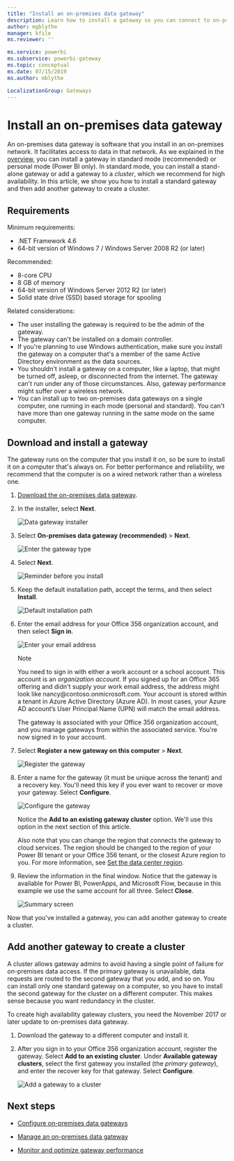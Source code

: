 ```yaml
---
title: "Install an on-premises data gateway"
description: Learn how to install a gateway so you can connect to on-premises data.
author: mgblythe
manager: kfile
ms.reviewer: ''

ms.service: powerbi
ms.subservice: powerbi-gateway
ms.topic: conceptual
ms.date: 07/15/2019
ms.author: mblythe

LocalizationGroup: Gateways
---
```


# Install an on-premises data gateway

An on-premises data gateway is software that you install in an on-premises network. It facilitates access to data in that network. As we explained in the [overview](service-gateway-onprem.md), you can install a gateway in standard mode (recommended) or personal mode (Power BI only). In standard mode, you can install a stand-alone gateway or add a gateway to a *cluster*, which we recommend for high availability. In this article, we show you how to install a standard gateway and then add another gateway to create a cluster.

## Requirements

Minimum requirements:

* .NET Framework 4.6
* 64-bit version of Windows 7 / Windows Server 2008 R2 (or later)

Recommended:

* 8-core CPU
* 8 GB of memory
* 64-bit version of Windows Server 2012 R2 (or later)
* Solid state drive (SSD) based storage for spooling

Related considerations:

* The user installing the gateway is required to be the admin of the gateway.
* The gateway can't be installed on a domain controller.
* If you're planning to use Windows authentication, make sure you install the gateway on a computer that's a member of the same Active Directory environment as the data sources.
* You shouldn't install a gateway on a computer, like a laptop, that might be turned off, asleep, or disconnected from the internet. The gateway can't run under any of those circumstances. Also, gateway performance might suffer over a wireless network.
* You can install up to two on-premises data gateways on a single computer, one running in each mode (personal and standard). You can't have more than one gateway running in the same mode on the same computer.

## Download and install a gateway

The gateway runs on the computer that you install it on, so be sure to install it on a computer that's always on. For better performance and reliability, we recommend that the computer is on a wired network rather than a wireless one.

1. [Download the on-premises data gateway](https://go.microsoft.com/fwlink/?LinkId=820925&clcid=0x409).

2. In the installer, select **Next**.

    ![Data gateway installer](media/service-gateway-install/gateway-installer.png)

3. Select **On-premises data gateway (recommended)** > **Next**.

    ![Enter the gateway type](media/service-gateway-install/gateway-type.png)

4. Select **Next**.

    ![Reminder before you install](media/service-gateway-install/laptop-reminder.png)

5. Keep the default installation path, accept the terms, and then select **Install**.

    ![Default installation path](media/service-gateway-install/install-path.png)

6. Enter the email address for your Office 356 organization account, and then select **Sign in**.

    ![Enter your email address](media/service-gateway-install/email-address.png)

    > [!NOTE]
    > You need to sign in with either a work account or a school account. This account is an *organization account*. If you signed up for an Office 365 offering and didn't supply your work email address, the address might look like nancy\@contoso.onmicrosoft.com. Your account is stored within a tenant in Azure Active Directory (Azure AD). In most cases, your Azure AD account’s User Principal Name (UPN) will match the email address.  

    The gateway is associated with your Office 356 organization account, and you manage gateways from within the associated service. You're now signed in to your account.

7. Select **Register a new gateway on this computer** > **Next**.

    ![Register the gateway](media/service-gateway-install/register-gateway.png)

8. Enter a name for the gateway (it must be unique across the tenant) and a recovery key. You'll need this key if you ever want to recover or move your gateway. Select **Configure**.

    ![Configure the gateway](media/service-gateway-install/configure-gateway.png)

    Notice the **Add to an existing gateway cluster** option. We'll use this option in the next section of this article.

    Also note that you can change the region that connects the gateway to cloud services. The region should be changed to the region of your Power BI tenant or your Office 356 tenant, or the closest Azure region to you. For more information, see [Set the data center region](service-gateway-data-region.md).

9. Review the information in the final window. Notice that the gateway is available for Power BI, PowerApps, and Microsoft Flow, because in this example we use the same account for all three. Select **Close**.

    ![Summary screen](media/service-gateway-install/summary-screen.png)

Now that you've installed a gateway, you can add another gateway to create a cluster.

## Add another gateway to create a cluster

A cluster allows gateway admins to avoid having a single point of failure for on-premises data access. If the primary gateway is unavailable, data requests are routed to the second gateway that you add, and so on. You can install only one standard gateway on a computer, so you have to install the second gateway for the cluster on a different computer. This makes sense because you want redundancy in the cluster.

To create high availability gateway clusters, you need the November 2017 or later update to on-premises data gateway.

1. Download the gateway to a different computer and install it.

2. After you sign in to your Office 356 organization account, register the gateway. Select **Add to an existing cluster**. Under **Available gateway clusters**, select the first gateway you installed (the *primary gateway*), and enter the recover key for that gateway. Select **Configure**.

    ![Add a gateway to a cluster](media/service-gateway-install/add-cluster.png)

## Next steps

* [Configure on-premises data gateways](service-gateway-app.md)

* [Manage an on-premises data gateway](service-gateway-manage.md)

* [Monitor and optimize gateway performance](service-gateway-performance.md)
